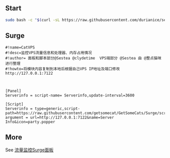 ## Start
```bash
sudo bash -c "$(curl -sL https://raw.githubusercontent.com/durianice/serviceDataWatch/main/serviceDataWatch.sh)"
```

## Surge
```
#!name=CatVPS
#!desc=监控VPS流量信息和处理器、内存占用情况
#!author= 面板和脚本部分@Sestea @clydetime  VPS端部分 @Sestea 由 @整点猫咪 进行整理
#!howto=将模块内容复制到本地后根据自己VPS IP地址及端口修改 http://127.0.0.1:7122



[Panel]
Serverinfo = script-name= Serverinfo,update-interval=3600

[Script]
Serverinfo = type=generic,script-path=https://raw.githubusercontent.com/getsomecat/GetSomeCats/Surge/script/serverinfo.js, argument = url=http://127.0.0.1:7122&name=Server Info&icon=party.popper
```

## More

See [流量监控Surge面板](https://github.com/getsomecat/GetSomeCats/blob/Surge/%E5%8F%A6%E4%B8%80%E4%B8%AAVPS%E6%B5%81%E9%87%8F%E7%9B%91%E6%8E%A7Surge%E9%9D%A2%E6%9D%BF.md)
